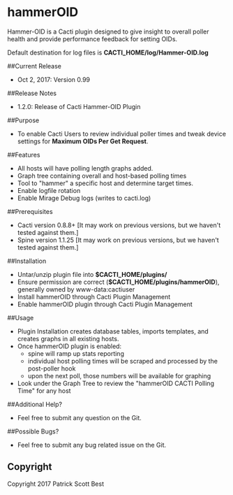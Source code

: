 # hammerOID
Hammer-OID is a Cacti plugin designed to give insight to overall poller health and provide performance feedback for setting OIDs.

Default destination for log files is **CACTI_HOME/log/Hammer-OID.log**

##Current Release
 * Oct 2, 2017: Version 0.99 

##Release Notes
 * 1.2.0: Release of Cacti Hammer-OID Plugin

##Purpose
 * To enable Cacti Users to review individual poller times and tweak device settings for **Maximum OIDs Per Get Request**.

##Features
 * All hosts will have polling length graphs added. 
 * Graph tree containing overall and host-based polling times
 * Tool to "hammer" a specific host and determine target times.
 * Enable logfile rotation
 * Enable Mirage Debug logs (writes to cacti.log)

##Prerequisites
 * Cacti version 0.8.8+ [It may work on previous versions, but we haven't tested against them.]
 * Spine version 1.1.25 [It may work on previous versions, but we haven't tested against them.]  

##Installation
 * Untar/unzip plugin file into **$CACTI_HOME/plugins/**
 * Ensure permission are correct (**$CACTI_HOME/plugins/hammerOID**), generally owned by www-data:cactiuser 
 * Install hammerOID through Cacti Plugin Management
 * Enable hammerOID plugin through Cacti Plugin Management

##Usage
 * Plugin Installation creates database tables, imports templates, and creates graphs in all existing hosts.
 * Once hammerOID plugin is enabled:
	- spine will ramp up stats reporting
	- individual host polling times will be scraped and processed by the post-poller hook  
	- upon the next poll, those numbers will be available for graphing
 * Look under the Graph Tree to review the "hammerOID CACTI Polling Time" for any host

##Additional Help?
 * Feel free to submit any question on the Git.

##Possible Bugs?
 * Feel free to submit any bug related issue on the Git.

## Copyright
Copyright 2017 Patrick Scott Best
